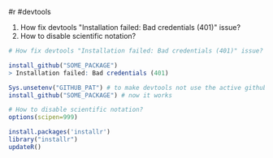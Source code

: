 #r #devtools
1. How fix devtools "Installation failed: Bad credentials (401)" issue?
2. How to disable scientific notation?

```r
# How fix devtools "Installation failed: Bad credentials (401)" issue?

install_github("SOME_PACKAGE")
> Installation failed: Bad credentials (401)

Sys.unsetenv("GITHUB_PAT") # to make devtools not use the active github token
install_github("SOME_PACKAGE") # now it works

```


```r
# How to disable scientific notation?
options(scipen=999)
```

```r
install.packages('installr')
library("installr")
updateR()
```
